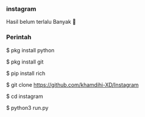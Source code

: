 ### instagram
Hasil belum terlalu Banyak 🤧
### Perintah
$ pkg install python

$ pkg install git

$ pip install rich

$ git clone https://github.com/khamdihi-XD/Instagram

$ cd instagram

$ python3 run.py
